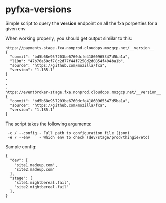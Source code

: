 # pyfxa-versions

Simple script to query the __version__ endpoint on all the fxa porperties for a given env

When working properly, you should get output similar to this:

```
https://payments-stage.fxa.nonprod.cloudops.mozgcp.net/__version__
{
  "commit": "bd5b68e957203be6760dcfe41860965347d5ba1a",
  "l10n": "47b76a50cf78c2d77f44f7258d2d0854f404ba1b",
  "source": "https://github.com/mozilla/fxa",
  "version": "1.185.1"
}
.
.
.
https://eventbroker-stage.fxa.nonprod.cloudops.mozgcp.net/__version__
{
  "commit": "bd5b68e957203be6760dcfe41860965347d5ba1a",
  "source": "https://github.com/mozilla/fxa",
  "version": "1.185.1"
}
```

The script takes the following arguments:

```
 -c / --config - Full path to configuration file (json)
 -e / --env    - Which env to check (dev/stage/prod/thingie/etc)
```

Sample config:
```
{
  "dev": [
    "site1.madeup.com",
    "site2.madeup.com"
  ],
  "stage": [
    "site1.mightbereal.fail",
    "site2.mightbereal.fail"
  ],
}
```
